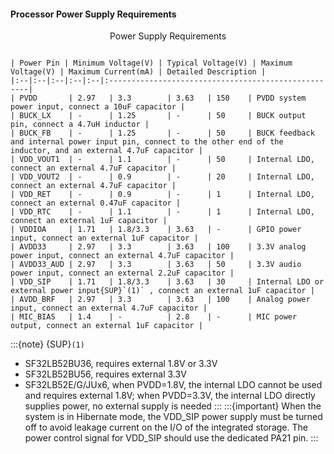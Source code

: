 #### Processor Power Supply Requirements

<div align="center"> Power Supply Requirements </div>

```{table}

| Power Pin | Minimum Voltage(V) | Typical Voltage(V) | Maximum Voltage(V) | Maximum Current(mA) | Detailed Description |
|:--|:--|:--|:--|:--|:----------------------------------------------------|
| PVDD       | 2.97   | 3.3        | 3.63   | 150    | PVDD system power input, connect a 10uF capacitor |
| BUCK_LX    | -      | 1.25       | -      | 50     | BUCK output pin, connect a 4.7uH inductor |
| BUCK_FB    | -      | 1.25       | -      | 50     | BUCK feedback and internal power input pin, connect to the other end of the inductor, and an external 4.7uF capacitor |
| VDD_VOUT1  | -      | 1.1        | -      | 50     | Internal LDO, connect an external 4.7uF capacitor |
| VDD_VOUT2  | -      | 0.9        | -      | 20     | Internal LDO, connect an external 4.7uF capacitor |
| VDD_RET    | -      | 0.9        | -      | 1      | Internal LDO, connect an external 0.47uF capacitor |
| VDD_RTC    | -      | 1.1        | -      | 1      | Internal LDO, connect an external 1uF capacitor |
| VDDIOA     | 1.71   | 1.8/3.3    | 3.63   | -      | GPIO power input, connect an external 1uF capacitor |
| AVDD33     | 2.97   | 3.3        | 3.63   | 100    | 3.3V analog power input, connect an external 4.7uF capacitor |
| AVDD33_AUD | 2.97   | 3.3        | 3.63   | 50     | 3.3V audio power input, connect an external 2.2uF capacitor |
| VDD_SIP    | 1.71   | 1.8/3.3    | 3.63   | 30     | Internal LDO or external power input{SUP}`(1)` , connect an external 1uF capacitor |
| AVDD_BRF   | 2.97   | 3.3        | 3.63   | 100    | Analog power input, connect an external 4.7uF capacitor |
| MIC_BIAS   | 1.4    | -          | 2.8    | -      | MIC power output, connect an external 1uF capacitor |
```
:::{note}
{SUP}`(1)`
* SF32LB52BU36, requires external 1.8V or 3.3V
* SF32LB52BU56, requires external 3.3V
* SF32LB52E/G/JUx6, when PVDD=1.8V, the internal LDO cannot be used and requires external 1.8V; when PVDD=3.3V, the internal LDO directly supplies power, no external supply is needed
:::
:::{important}
When the system is in Hibernate mode, the VDD_SIP power supply must be turned off to avoid leakage current on the I/O of the integrated storage. The power control signal for VDD_SIP should use the dedicated PA21 pin.
:::